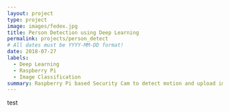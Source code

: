```yaml
---
layout: project
type: project
image: images/fedex.jpg
title: Person Detection using Deep Learning
permalink: projects/person_detect
# All dates must be YYYY-MM-DD format!
date: 2018-07-27
labels:
  - Deep Learning
  - Raspberry Pi
  - Image Classification
summary: Raspberry Pi based Security Cam to detect motion and upload images to Google Drive
---
```

test
